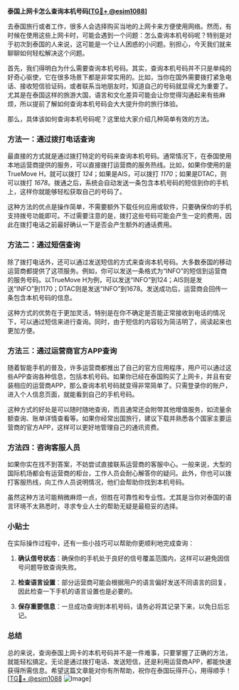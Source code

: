 **泰国上网卡怎么查询本机号码[[TG💪+ @esim1088](https://t.me/s/esim1088)]**

去泰国旅行或者工作，很多人会选择购买当地的上网卡来方便使用网络。然而，有时候在使用这些上网卡时，可能会遇到一个问题：怎么查询本机号码呢？特别是对于初次到泰国的人来说，这可能是一个让人困惑的小问题。别担心，今天我们就来聊聊如何轻松解决这个问题。

首先，我们得明白为什么需要查询本机号码。其实，查询本机号码并不只是单纯的好奇心驱使，它在很多场景下都是非常实用的。比如，当你在国外需要拨打紧急电话、接收短信验证码，或者联系当地朋友时，知道自己的号码就显得尤为重要了。尤其是在泰国这样的旅游大国，语言和文化差异可能会让你觉得沟通起来有些麻烦，所以提前了解如何查询本机号码会大大提升你的旅行体验。

那么，具体该如何查询本机号码呢？这里给大家介绍几种简单有效的方法。

### 方法一：通过拨打电话查询

最直接的方式就是通过拨打特定的号码来查询本机号码。通常情况下，在泰国使用本地运营商提供的服务，可以直接拨打运营商的服务热线。比如，如果你使用的是TrueMove H，就可以拨打 *124*；如果是AIS，可以拨打 *1170*；如果是DTAC，则可以拨打 *1678*。拨通之后，系统会自动发送一条包含本机号码的短信到你的手机上，这样你就能够轻松获取自己的号码了。

这种方法的优点是操作简单，不需要额外下载任何应用或软件，只要确保你的手机支持拨号功能即可。不过需要注意的是，拨打这些号码可能会产生一定的费用，因此在拨打电话之前最好确认一下是否会产生额外的通话费用。

### 方法二：通过短信查询

除了拨打电话外，还可以通过发送短信的方式来查询本机号码。大多数泰国的移动运营商都提供了这项服务。例如，你可以发送一条格式为“INFO”的短信到运营商的服务号码。以TrueMove H为例，可以发送“INFO”到124；AIS则是发送“INFO”到1170；DTAC则是发送“INFO”到1678。发送成功后，运营商会回传一条包含本机号码的信息。

这种方式的优势在于更加灵活，特别是在你不确定是否能正常接收到电话的情况下，可以通过短信来进行查询。同时，由于短信的内容较为简洁明了，阅读起来也更加方便。

### 方法三：通过运营商官方APP查询

随着智能手机的普及，许多运营商都推出了自己的官方应用程序，用户可以通过这些APP查询各种信息，包括本机号码。如果你已经在泰国购买了上网卡，并且有安装相应的运营商APP，那么查询本机号码就变得非常简单了。只需登录你的账户，进入个人信息页面，就能看到自己的手机号码。

这种方式的好处是可以随时随地查询，而且通常还会附带其他增值服务，如流量余额查询、账单详情查看等。如果你经常出国旅行，建议下载并熟悉各个国家主要运营商的官方APP，这样可以更好地管理自己的通讯资费。

### 方法四：咨询客服人员

如果你实在找不到答案，不妨尝试直接联系运营商的客服中心。一般来说，大型的国际机场都会有运营商的柜台，工作人员会耐心解答你的疑问。此外，你也可以拨打客服热线，向工作人员说明情况，他们会帮助你找到本机号码。

虽然这种方法可能稍微麻烦一点，但胜在可靠性和专业性。尤其是当你对泰国的语言环境不太熟悉时，寻求专业人士的帮助无疑是最稳妥的选择。

### 小贴士

在实际操作过程中，还有一些小技巧可以帮助你更顺利地完成查询：

1. **确认信号状态**：确保你的手机处于良好的信号覆盖范围内，这样可以避免因信号问题导致查询失败。
   
2. **检查语言设置**：部分运营商可能会根据用户的语言偏好发送不同语言的回复，因此检查一下手机的语言设置也是必要的。

3. **保存重要信息**：一旦成功查询到本机号码，请务必将其记录下来，以免日后忘记。

### 总结

总的来说，查询泰国上网卡的本机号码并不是一件难事，只要掌握了正确的方法，就能轻松搞定。无论是通过拨打电话、发送短信，还是利用运营商APP，都能快速获得所需信息。希望这篇文章能对你有所帮助，祝你在泰国玩得开心，用得顺手！[[TG💪+ @esim1088](https://t.me/s/esim1088) ![Image](https://i.postimg.cc/4NQfJmqS/Snipaste-2025-05-13-00-14-12.png)]